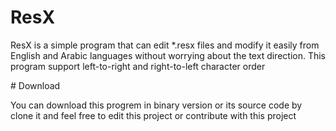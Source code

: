 # ResX
<p>ResX is a simple program that can edit *.resx files and modify it easily from English and Arabic languages without worrying about the text direction. This program support left-to-right and right-to-left character order</p>
# Download
<p>You can download this progrem in binary version or its source code by clone it and feel free to edit this project or contribute with this project </p>
